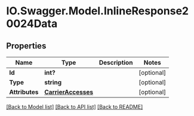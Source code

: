 # IO.Swagger.Model.InlineResponse20024Data
## Properties

Name | Type | Description | Notes
------------ | ------------- | ------------- | -------------
**Id** | **int?** |  | [optional] 
**Type** | **string** |  | [optional] 
**Attributes** | [**CarrierAccesses**](CarrierAccesses.md) |  | [optional] 

[[Back to Model list]](../README.md#documentation-for-models) [[Back to API list]](../README.md#documentation-for-api-endpoints) [[Back to README]](../README.md)

